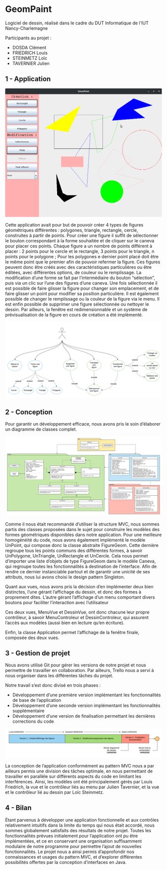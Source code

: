# GeomPaint

Logiciel de dessin, réalisé dans le cadre du DUT Informatique de l'IUT Nancy-Charlemagne

Participants au projet :

- DOSDA Clément
- FRIEDRICH Louis
- STEINMETZ Loïc
- TAVERNIER Julien

## 1 - Application

![capture](readme_img/capture.png)

Cette application avait pour but de pouvoir créer 4 types de figures géométriques différentes : polygones, triangle, rectangle, cercle, construites à partir de points. Pour créer une figure il suffit de sélectionner le bouton correspondant à la forme souhaitée et de cliquer sur le caneva pour placer ces points. Chaque figure a un nombre de points différent à placer : 2 points pour le cercle et le rectangle, 3 points pour le triangle, n points pour le polygone ; Pour les polygones e dernier point placé doit être le même point que le premier afin de pouvoir refermer la figure. Ces figures peuvent donc être créés avec des caractéristiques particulières ou être éditées, avec différentes options, de couleur ou le remplissage. La modification d’une forme se fait par l’intermédiaire du bouton “sélection”, puis via un clic sur
l’une des figures d’une caneva. Une fois sélectionnée il est possible de faire glisser la figure pour changer son emplacement, et de faire glisser un point pour modifier sa position particulière. Il est également possible de changer le remplissage ou la couleur de la figure via le menu. Il est enfin possible de supprimer une figure sélectionnée ou nettoyer le dessin. Par ailleurs, la fenêtre est redimensionnable et un système de prévisualisation de la figure en cours de création a été implémenté.

![cas d'utilisation](readme_img/use_case.png)

## 2 - Conception

Pour garantir un développement efficace, nous avons pris le soin d’élaborer un
diagramme de classes complet. 

![classes](readme_img/classes.png)

Comme il nous était recommandé d’utiliser la structure MVC, nous sommes partis des classes proposées dans le sujet pour construire les modèles des formes géométriques disponibles dans notre application. Pour une meilleure homogénéité du code, nous avons également implémenté le modèle UnPoint, qui compose donc la classe abstraite FigureGeom. Cette dernière regroupe tous les points communs des différentes formes, à savoir UnPolygone, UnTriangle, UnRectangle et UnCercle. Cela nous
permet d’importer une liste d’objets de type FigureGeom dans le modèle Caneva, qui regroupe toutes les fonctionnalités à destination de l’interface. Afin de rendre ce dernier instanciable partout et de garantir une unicité de ses attributs, nous lui avons choisi le design pattern Singleton. 

Quant aux vues, nous avons pris la décision d’en implémenter deux bien distinctes, l’une gérant l’affichage du dessin, et donc des formes à proprement dites. L’autre gérant l’affichage d’un menu comportant divers boutons pour faciliter l’interaction avec l’utilisateur 

Ces deux vues, MenuVue et DessinVue, ont donc chacune leur propre contrôleur, à savoir MenuControleur et DessinControleur, qui assurent l’accès aux modèles (aussi bien en lecture qu’en écriture). 

Enfin, la classe Application permet l’affichage de la fenêtre finale, composée des deux vues.

## 3 - Gestion de projet

Nous avons utilisé Git pour gérer les versions de notre projet et nous permettre de travailler en collaboration. Par ailleurs, Trello nous a servi à nous organiser dans les différentes tâches du projet.

Notre travail s’est donc divisé en trois phases :
- Développement d’une première version implémentant les fonctionnalités de base de l’application
- Développement d’une seconde version implémentant les fonctionnalités supplémentaire
- Développement d’une version de finalisation permettant les dernières corrections du
code

![projet](readme_img/projet.png)

La conception de l’application conformément au pattern MVC nous a par ailleurs permis une division des tâches optimale, en nous permettant de travailler en parallèle sur
différents aspects du code en limitant les interférences. Ainsi, les modèles ont été principalement gérés par Louis Friedrich, la vue et le contrôleur liés au menu par Julien Tavernier, et la vue et le contrôleur lié au dessin par Loïc Steinmetz.

## 4 - Bilan

Étant parvenus à développer une application fonctionnelle et aux contrôles relativement intuitifs dans la limite du temps qui nous était accordé, nous sommes
globalement satisfaits des résultats de notre projet. Toutes les fonctionnalités prévues initialement pour l’application ont pu être implémentées, et ce en conservant une
organisation suffisamment modulaire de notre programme pour permettre l’ajout de nouvelles fonctionnalités. Le projet nous a ainsi permis d’approfondir nos connaissances et usages du pattern MVC, et d’explorer différentes possibilités offertes par la conception d’interfaces en Java.